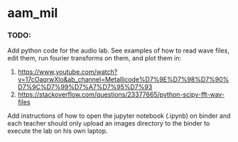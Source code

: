 # aam_mil

### TODO:
Add python code for the audio lab.
See examples of how to read wave files, edit them, run fourier transforms on them, and plot them in:
1.   https://www.youtube.com/watch?v=17cOaqrwXlo&ab_channel=Metallicode%D7%9E%D7%98%D7%90%D7%9C%D7%99%D7%A7%D7%95%D7%93
2.   https://stackoverflow.com/questions/23377665/python-scipy-fft-wav-files


Add instructions of how to open the jupyter notebook (.ipynb) on binder and each teacher should only upload an images directory to the binder to execute the lab on his own laptop.
